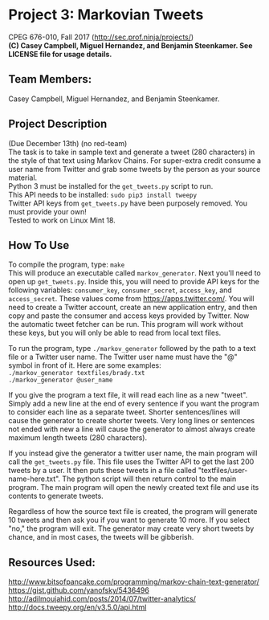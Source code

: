 # Project 3: Markovian Tweets
CPEG 676-010, Fall 2017 (http://sec.prof.ninja/projects/)  
**(C) Casey Campbell, Miguel Hernandez, and Benjamin Steenkamer. See LICENSE file for usage details.**

## Team Members: 
Casey Campbell, Miguel Hernandez, and Benjamin Steenkamer.  

## Project Description
(Due December 13th) (no red-team)  
The task is to take in sample text and generate a tweet (280 characters) in the style of that text using Markov Chains.
For super-extra credit consume a user name from Twitter and grab some tweets by the person as your source material.  
Python 3 must be installed for the `get_tweets.py` script to run.  
This API needs to be installed: `sudo pip3 install tweepy`  
Twitter API keys from `get_tweets.py` have been purposely removed. You must provide your own!  
Tested to work on Linux Mint 18.  

## How To Use  
To compile the program, type: `make`  
This will produce an executable called `markov_generator`. Next you'll need to open up `get_tweets.py`. Inside this,
you will need to provide API keys for the following variables: `consumer_key`, `consumer_secret`, `access_key`, and 
`access_secret`. These values come from <https://apps.twitter.com/>. You will need to 
create a Twitter account, create an new application entry, and then copy and paste the consumer and access keys 
provided by Twitter. Now the automatic tweet fetcher can be run. This program will work without these keys, but
you will only be able to read from local text files.  
  
To run the program, type `./markov_generator` followed by the path to a text file or a Twitter user name.
The Twitter user name must have the "@" symbol in front of it. Here are some examples:  
`./markov_generator textfiles/brady.txt`  
`./markov_generator @user_name`  
  
If you give the program a text file, it will read each line as a new "tweet". Simply add a new line at the end of
every sentence if you want the program to consider each line as a separate tweet. Shorter sentences/lines will cause the generator
to create shorter tweets. Very long lines or sentences not ended with new a line will cause the generator to almost always 
create maximum length tweets (280 characters).  
  
If you instead give the generator a twitter user name, the main program will call the `get_tweets.py` file.
This file uses the Twitter API to get the last 200 tweets by a user. It then puts these tweets in a file called
"textfiles/user-name-here.txt". The python script will then return control to the main program. The main program will
open the newly created text file and use its contents to generate tweets.  
  
Regardless of how the source text file is created, the program will generate 10 tweets and then ask you if you want to 
generate 10 more. If you select "no," the program will exit. The generator may create very short tweets by chance, and in most cases, the tweets will be gibberish.  

## Resources Used: 
<http://www.bitsofpancake.com/programming/markov-chain-text-generator/>  
<https://gist.github.com/yanofsky/5436496>  
<http://adilmoujahid.com/posts/2014/07/twitter-analytics/>  
<http://docs.tweepy.org/en/v3.5.0/api.html>  
